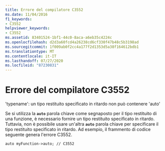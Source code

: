 ```yaml
---
title: Errore del compilatore C3552
ms.date: 11/04/2016
f1_keywords:
- C3552
helpviewer_keywords:
- C3552
ms.assetid: 83401524-1bf1-44c0-8aca-a6eb35c4224c
ms.openlocfilehash: d2d3a60fcd4a26238cd6cf330f47b48c5b3198ad
ms.sourcegitcommit: 1f009ab0f2cc4a177f2d1353d5a38f164612bdb1
ms.translationtype: MT
ms.contentlocale: it-IT
ms.lasthandoff: 07/27/2020
ms.locfileid: "87230831"
---
```

# <a name="compiler-error-c3552"></a>Errore del compilatore C3552

'typename': un tipo restituito specificato in ritardo non può contenere 'auto'

Se si utilizza la **`auto`** parola chiave come segnaposto per il tipo restituito di una funzione, è necessario fornire un tipo restituito specificato in ritardo. Tuttavia, non è possibile usare un'altra **`auto`** parola chiave per specificare il tipo restituito specificato in ritardo. Ad esempio, il frammento di codice seguente genera l'errore C3552.

`auto myFunction->auto; // C3552`
